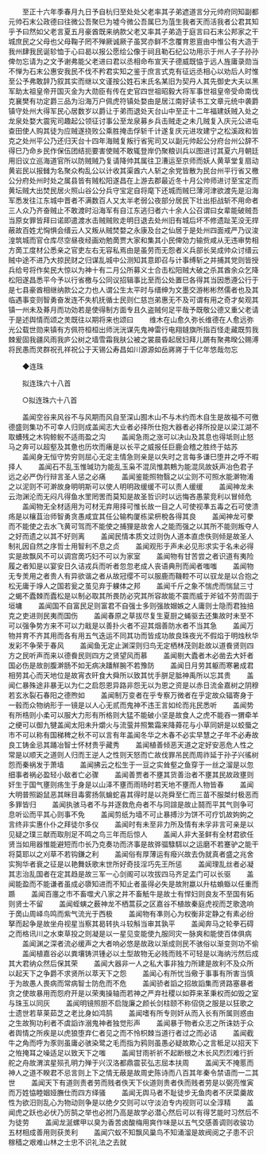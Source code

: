 <!-- { "loadSidebar": true } -->
　　至正十六年季春月九日予自杭归至处处父老率其子弟遮道言分元帅府同知副都元帅石末公政德曰往微公吾聚巳为墟今微公吾属巳为菹生我者天而活我者公君其知乎予曰然如父老言夏五月豪酋既来纳款父老又率其子弟造于庭言曰石末公邦家之干城庶民之父母也父母鞠子罔不殚厥诚厥子虽冥亦鲜不念覆育恩亶由中惟公有大造于我州肆我民诞轸恤于心曰曷以报公愿绘公像于祠且勒石纪公功用示于州人子子孙孙俾勿忘请为之文予谢弗能父老进曰君以丞相命布宣天子德威既恊于远人旌庸录勋当不惮为石末公惠安我民不伐不矜君实知之鉴于庶言式克有征远丞相心以劝后人时惟至公予弗敢辞乃叙其实而继以文谨按公姓石末氏名某旧为契丹人其先御史大夫以黑军助太祖皇帝开国灭金为大勋臣有传在史官四世祖昭毅大将军事世祖皇帝受命南伐克襄樊有功定爵三品为沿海万户佩虎符镇处婺由是居江南好读书工文章元统中袭爵镇守处州大得军民心居数岁以爵让于弟而退处天台山中至正十二年福建妖贼入处之龙泉处婺大震宪司趣起公领征讨事公至龙泉募乡兵击贼走之未几贼复入庆元公进屯查田使人购其徒为应贼遂挠败公乘胜掩击俘斩千计遂复庆元进攻建宁之松溪政和皆克之处州平公乃还归天台十四年海贼复叛行省宪司又以副元帅起公分府台州公辞不得巳乃命乡民作保伍团结扼要害使贼不敢辄登岸仍聚粮训兵以图进讨其夏六月朝廷用旧议立巡海道官所以防贼贼乃复请降帅其属往卫漕运至京师而妖人黄草堂复扇动黄岩民以报雠为名聚众构乱公以计收其渠酋六人斩之余党皆散为民台州平行省又檄公分府处州时处之属县皆有贼松阳遂昌在上游去郡最近冬十月公帅师进讨至宝定而黄坛贼大出焚民居火照山谷公分兵守宝定自将麾下还城而贼巳薄河津欲渡先是沿海军悉发往江东城中晋者不满数百人又太半老弱公夜部分居民下壮出拒战斩不用命者三人众乃齐奋贼止不敢渡时沿海军有自江东逃归者六十余人公召谓曰女辈能破贼吾当原女罪皆拜曰诺即遣渡水击贼贼败走明日退去处州旧有城后坏不修遗趾芜没无捍蔽故百姓尤恟惧会缙云人又叛从贼焚婺之永康及台之仙居于是处州四面戒严乃议浚湟筑城而官仓库尽空昼夜经画劝勉啇贾大家和集其小民俾効力输赀咸从无违审势相方啇工度材公悉亲之官吏左右无容私焉由是虽劳而无怨者义兵部长吴成帅众讨缙云贼中途不进乃大掠民财之归谋乱城中公测知其意即召与计事缚斩之并捕其党则皆授兵给号将作矣民大惊以为神十有二月公所募义士合击松阳贼大破之杀其酋余众乞降松阳遂昌悉平今予以行省檄与公同议招辑事比至而公处置巳各得其当因悉遵公行于是七县豪酋相继纳款公之力也人谓公生太平时与缙绅为文墨交游彬彬然儒者也及其临遇事变则智勇奋发连不失机抚循士民则仁慈岂弟惠无不及可谓有用之奇才矣观其镇一州未及朞月而功効若是使得制方面专且久盗贼何足平哉予既敬公德又重父老请于是述舆情而颂之羙既往以期将来也颂曰 
　　维木在山愈久弥长维德在人愈远弥光公载世勋来镇有方佩符桓桓出师洸洸谋先鬼神雷行电翔鏠旗所指百怪走藏既剪我棘爰固我疆风雨我庐公树之墙雪霜我肤公被之裳晨昏起居妇拜儿蹡有聚弗暌公赐溥将民愚而灵群祝孔祥祝公于天锡公寿昌如川源源如岳嶈嶈于千亿年悠哉勿忘 

　　◆连珠 

　　拟连珠六十八首 

　　○拟连珠六十八首 

　　盖闻空谷来风谷不与风期而风自至深山囿木山不与木约而木自生是故福不可徼德盛则集功不可幸人归则成盖闻志大业者必择所仕抱大器者必择所投是以梁江湖不取螬残之木钩鲸鲵不适雨盈之沟 
　　盖闻急雨之涨可以决山及其息也得坻则止怒马之奔可以超壑及其惫也历坎而瘏是以长平之威报任巨鹿会稽之胜终于姑苏 
　　盖闻身无恒守势穷则屈心无定主情急则亲是以失时之言每多谦巳堕井之呼不暇择人 
　　盖闻石不乱玉惟瑊玏为能乱玉枭不混凤惟鹔鷞为能混凤故妖声冶色君子远之必严伪行辩言圣人惩之必痛 
　　盖闻鉴能照物翳之以尘则不可照水能澣物淆之以泥则不可澣故身明明斯可以使人明明政缓缓不可以责人缓缓 
　　盖闻神龙未云沕渊沦而无闷凡得鱼水罜罔罟而莫知是故圣哲识时以远悔吝愚蒙竞利以冒倾危 
　　盖闻物无全材适用为可材无弃用择可惟长故一目之人可使视凖五毒之石可使溃疡是以欀苴治师智勇贪愚咸宜其任公输构厦栋梁枅梲各得其良 
　　盖闻神龙可豢而不能使之去水飞黄可驾而不能使之捕狸是故舍人之能而强之以其所不能则叛夺人之好而遗之以其不好则离 
　　盖闻民情本质文过则伪人道本直虑佚则倾是故圣人制礼因自然之序哲士用智利不息之贞 
　　盖闻观形于声未必见形求实于名未必得实是故飘风不可以调宫啇巧妇不可以为家室 
　　盖闻物有甘苦尝之者识道有夷险履之者知是以宴安日久诘戎兵而听者忽忽老成人丧语典刑而闻者嗤嗤 
　　盖闻物无专羙用之者贵人有异欲谐之者从故冠缨不可以服鹿而鞿鞚不可以驭龙是以合抱之松无庸于竫人之国若瓮之茧见弃于躶体之邦 
　　盖闻千斤之象不惴虎而惴鼠三寸之蝎不蠹棘而蠹松是以制必取其所畏防必究其所容故能不震而威于斧钺不劳而固于垣墉 
　　盖闻国不自富民足则富君不自强士多则强故媢嫉之人庸则士隐而君独掊克之吏进则民夷而国伤 
　　盖闻春原之草拔尽复生夏厨之蝇驱去还集故时未至不可以强争势方来不可以力戢是以善扑火者不迎其烟善防水者不当其急 
　　盖闻万物并育不齐其用而各有用五气迭运不同其功而皆成功故良珠夜光不假焰于明烛秋华发彩不争荣于春风 
　　盖闻鱼无定止渊深则归鸟无定栖林茂则赴故以道飬贤则四方之民听声而来以德飬民则四方之贤望风而慕 
　　盖闻剔大蠹者木必凿去大奸者国必伤是故剖腹澣肠不如无病决蹯觧腕不若豫防 
　　盖闻日月劳其躯而寒暑成君相劳其心而天地位是故宵衣旰食大舜所以致其忧手胼足胝神禹所以忘其贵 
　　盖闻仁暴殊途非暴无以为仁之启怨恩异路非怨无以为恩之资是以赤日流金嘉树之阴穆若玄氷裂石春阳之德煦如 
　　盖闻制万变者在乎专察万微者在乎定故众辐寄身于一毂而众物纳形于一镜是以人心无贰而鬼神不违王言如纶而兆民悉听 
　　盖闻势有所梏则小柔可以服大力形有所格则大猛不能破小坚是故食人之虎不能吞一猬牵羊之绠可以御九犍盖闻太阳未升爝火与流萤并照繁霜来降蕣花与小草同妍是以蛟蜃之市不可以称有国稊稗之秋不可以言有年盖闻冬华之木春不必实早慧之子年不必寿故良工铸金忌其踊冶智士怀材贵乎藏秀 
　　盖闻植善倾恶天道之定好安恶危人性之常是以顺天之道则人归而王逆人之性则天怒而亡故伐罪吊民而周祚延于孙子兴徭树怨而秦祸发于萧墙 
　　盖闻拂云之松生于一豆之实耸壑之鱼穿于一丝之溜是以忽细事者祸必盈轻小敌者亡必骤 
　　盖闻善贾者不壅其货善治者不壅其民故政壅则奸生于国气壅则疡生于身是以山泽不壅而雨旸时若天地不壅而人物皆春 
　　盖闻大明普照鼢鼠恶其眯目毒雾扬氛蜦蛇喜其得时是以尧舜至仁而三苗不服桀纣极恶而多罪皆归 
　　盖闻执骇马者不与并逐救危舟者不与同諠是故止鬪而平其气则争可息听讼而平其心则事不免 
　　盖闻剪纸为墙不可止暴搏沙为饼不可疗饥故姁姁之言终非实惠仆仆之拜徒尔多仪 
　　盖闻时有未至非力所及情有未孚非言可亲是以见疑之璞三献而取刖足不鸣之鸟三年而后惊人 
　　盖闻人非大圣鲜有全材君欲任贤当如用器惟能避短而巾长乃克奏功而济事是故骅骝騄駬以之运磨不若蹇驴之能干将莫耶以之刈草不若钩鎌之利 
　　盖闻俗有厚薄运有癈兴故去伪就真者盛之兆舍实狥华者衰之征是以艳舞妖歌末世所好奇技淫巧先王所惩 
　　盖闻理乱丝者必凝其志治乱国者在定其趋是故三军一心剑阁可以攻拔四马齐足孟门可以长驱 
　　盖闻能盈而不能谦者虽成必隳知进而不知止者虽得必失是故附蠃以升枯蝜蝂以任重而踬 
　　盖闻百廛之市不畜噬犬八家之井不畜觗牛是故士有悍妇则良友不至国有妬则贤士不留 
　　盖闻蛭螾之薮神龙不栖蒿荻之区嘉谷不植故秦庭虎视而芝歌逸响于啇山周峄鸟鸣而紫气流光于西极 
　　盖闻物有凖则心为权衡非定静之有素必纷拏而起争是故坐舟视星当察其曷转执斗较斛当审其孰平 
　　盖闻奔马之轮拳石碍之而格讯川之水束草投之则凝是以一星见变能使九服同灾一脉爽和能使百体俱病 
　　盖闻渊之深者流必缓声之大者响必悠是故政以渐成则民不骇俗以渐变则功不偷 
　　盖闻植嘉谷必以粪壤铸洪锺必以土型故物无必贱而贱不可轻是以海纳污然后成其大君纳众然后保其荣 
　　盖闻大器非一人之私大事非独力所建是故利不及众所以起天下之争爵不求贤所以萃天下之怨 
　　盖闻心有所忧当儆于事事有所害当慎于为故愚人畏病而常病智士防危而不危 
　　盖闻骄者謟之招故謟集而贤路塞暴者贪之使故暴用而怨府开是以荣夷操轴而若神之严弃社稷以如莽来革秉权而如毁之室与珠玉以同灰 
　　盖闻明镜照胆不启陇廉之颜长剑柱颐不称佋侥之服是以狂歌之士遗世若草莱茹芝之老比身如鸿鹄 
　　盖闻嗜有所专则奸从而入长有所属则惑由之生故狥功利者不虞謟诈溺鬼神者独觉形声 
　　盖闻暴于物者众志之所诛妨于众者舆情之所疾是以虎狼堕弃仁者见之而不怜枳棘当道行者过之而必诘 
　　盖闻截牛之角而呼为豕则虽庸必骇染鹭之毛而指为鸦则虽愚必疑故欺心之言秪足以招天下之恠掩耳之噪适足以致天下之嗤 
　　盖闻甘雨祈祈不起断根之木长风烈烈难行折舵之舟故渭滨星殒孔明力殚于兴汉洛都鼎震苌弘志屈本扶周 
　　盖闻天不掩慝而神人之道不睽君不忌言则上下之情无蔽是故周史陈诗而八百其年秦令禁语而一二其世 
　　盖闻天下有道则责者劳而贱者佚天下伙道则贵者佚而贱者劳是以弼亮惟寅而万姓恊睦姻娅膴仕而四方绎骚 
　　盖闻无舆马者不耻徒步无鱼肉者不厌菜羹故性为欲汨则乱心为物动则争是以绝夕交则可以守淡泊专内视则可以全淳精 
　　盖闻虎之跃也必伏乃厉鹄之举也必拊乃高是故学必潜心然后可以有得艺能时习然后不为徒劳 
　　盖闻龙涎螺甲以臭为香苦卤酸梅用爽作味是以五气交感善调则收骏功五材相成善用则获羙利 
　　盖闻穴蚁不知飘风巢鸟不知涌溜是故阀阅之子患不识稼穑之艰难山林之士忠不识礼法之去就 
